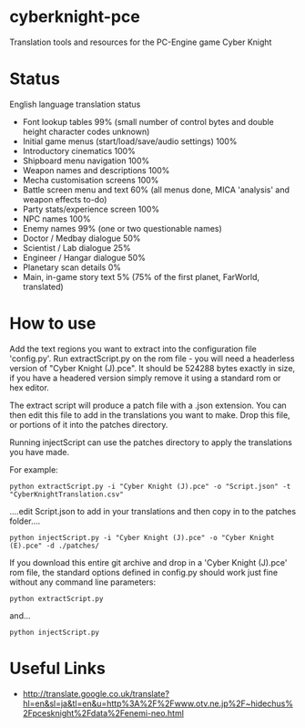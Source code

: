 cyberknight-pce
===============

Translation tools and resources for the PC-Engine game Cyber Knight

Status
======

English language translation status

  * Font lookup tables 99% (small number of control bytes and double height character codes unknown)
  * Initial game menus (start/load/save/audio settings) 100%
  * Introductory cinematics 100%
  * Shipboard menu navigation 100%
  * Weapon names and descriptions 100%
  * Mecha customisation screens 100%
  * Battle screen menu and text 60% (all menus done, MICA 'analysis' and weapon effects to-do)
  * Party stats/experience screen 100%
  * NPC names 100% 
  * Enemy names 99% (one or two questionable names)
  * Doctor / Medbay dialogue 50%
  * Scientist / Lab dialogue 25%
  * Engineer / Hangar dialogue 50%
  * Planetary scan details 0%
  * Main, in-game story text 5% (75% of the first planet, FarWorld, translated)

How to use
==========

Add the text regions you want to extract into the configuration file 'config.py'.
Run extractScript.py on the rom file - you will need a headerless version of "Cyber Knight (J).pce". It should be 524288 bytes exactly in size, if you have a headered version simply remove it using a standard rom or hex editor.

The extract script will produce a patch file with a .json extension. You can then edit this file to add in the translations you want to make. Drop this file, or portions of it into the patches directory.

Running injectScript can use the patches directory to apply the translations you have made.

For example:

    python extractScript.py -i "Cyber Knight (J).pce" -o "Script.json" -t "CyberKnightTranslation.csv"

....edit Script.json to add in your translations and then copy in to the patches folder....

    python injectScript.py -i "Cyber Knight (J).pce" -o "Cyber Knight (E).pce" -d ./patches/

If you download this entire git archive and drop in a 'Cyber Knight (J).pce' rom file, the standard options defined in config.py should work just fine without any command line parameters:

    python extractScript.py

and...

    python injectScript.py
    
    
Useful Links
============

  * http://translate.google.co.uk/translate?hl=en&sl=ja&tl=en&u=http%3A%2F%2Fwww.otv.ne.jp%2F~hidechus%2Fpcesknight%2Fdata%2Fenemi-neo.html
  
